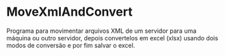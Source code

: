 # MoveXmlAndConvert
Programa para movimentar arquivos XML de um servidor para uma máquina ou outro servidor, depois convertelos em excel (xlsx) usando dois modos de conversão e por fim salvar o excel.
